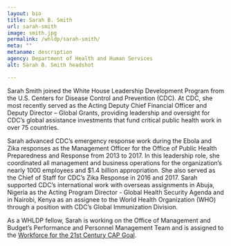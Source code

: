 ```yaml
---
layout: bio
title: Sarah B. Smith
url: sarah-smith
image: smith.jpg
permalink: /whldp/sarah-smith/
meta: ""
metaname: description
agency: Department of Health and Human Services
alt: Sarah B. Smith headshot

---
```


Sarah Smith joined the White House Leadership Development Program from the U.S. Centers for Disease Control and Prevention (CDC). At CDC, she most recently served as the Acting Deputy Chief Financial Officer and Deputy Director – Global Grants, providing leadership and oversight for CDC’s global assistance investments that fund critical public health work in over 75 countries.

Sarah advanced CDC’s emergency response work during the Ebola and Zika responses as the  Management Officer for the Office of Public Health Preparedness and Response from 2013 to 2017. In this leadership role, she coordinated all management and business operations for the organization’s nearly 1000 employees and $1.4 billion appropriation. She also served as the Chief of Staff for CDC’s Zika Response in 2016 and 2017. Sarah supported CDC’s international work with overseas assignments in Abuja, Nigeria as the Acting Program Director - Global Health Security Agenda and in Nairobi, Kenya as an assignee to the World Health Organization (WHO) through a position with CDC’s Global Immunization Division.

As a WHLDP fellow, Sarah is working on the Office of Management and Budget’s Performance and Personnel Management Team and is assigned to the [Workforce for the 21st Century CAP Goal](https://www.performance.gov/CAP/workforce/).
